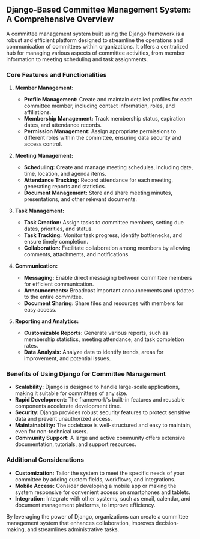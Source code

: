 ## Django-Based Committee Management System: A Comprehensive Overview

A committee management system built using the Django framework is a robust and efficient platform designed to streamline the operations and communication of committees within organizations. It offers a centralized hub for managing various aspects of committee activities, from member information to meeting scheduling and task assignments.

### Core Features and Functionalities

1. **Member Management:**
   - **Profile Management:** Create and maintain detailed profiles for each committee member, including contact information, roles, and affiliations.
   - **Membership Management:** Track membership status, expiration dates, and attendance records.
   - **Permission Management:** Assign appropriate permissions to different roles within the committee, ensuring data security and access control.

2. **Meeting Management:**
   - **Scheduling:** Create and manage meeting schedules, including date, time, location, and agenda items.
   - **Attendance Tracking:** Record attendance for each meeting, generating reports and statistics.
   - **Document Management:** Store and share meeting minutes, presentations, and other relevant documents.

3. **Task Management:**
   - **Task Creation:** Assign tasks to committee members, setting due dates, priorities, and status.
   - **Task Tracking:** Monitor task progress, identify bottlenecks, and ensure timely completion.
   - **Collaboration:** Facilitate collaboration among members by allowing comments, attachments, and notifications.

4. **Communication:**
   - **Messaging:** Enable direct messaging between committee members for efficient communication.
   - **Announcements:** Broadcast important announcements and updates to the entire committee.
   - **Document Sharing:** Share files and resources with members for easy access.

5. **Reporting and Analytics:**
   - **Customizable Reports:** Generate various reports, such as membership statistics, meeting attendance, and task completion rates.
   - **Data Analysis:** Analyze data to identify trends, areas for improvement, and potential issues.

### Benefits of Using Django for Committee Management

- **Scalability:** Django is designed to handle large-scale applications, making it suitable for committees of any size.
- **Rapid Development:** The framework's built-in features and reusable components accelerate development time.
- **Security:** Django provides robust security features to protect sensitive data and prevent unauthorized access.
- **Maintainability:** The codebase is well-structured and easy to maintain, even for non-technical users.
- **Community Support:** A large and active community offers extensive documentation, tutorials, and support resources.

### Additional Considerations

- **Customization:** Tailor the system to meet the specific needs of your committee by adding custom fields, workflows, and integrations.
- **Mobile Access:** Consider developing a mobile app or making the system responsive for convenient access on smartphones and tablets.
- **Integration:** Integrate with other systems, such as email, calendar, and document management platforms, to improve efficiency.

By leveraging the power of Django, organizations can create a committee management system that enhances collaboration, improves decision-making, and streamlines administrative tasks.
